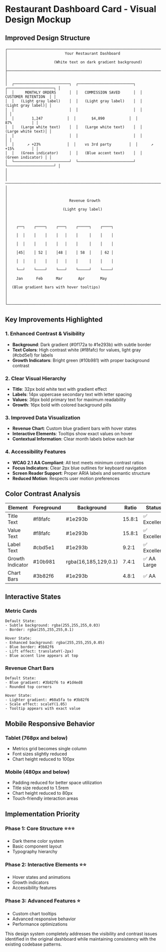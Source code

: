 # Restaurant Dashboard Card - Visual Design Mockup

## Improved Design Structure

```
┌─────────────────────────────────────────────────────────────────────────────────┐
│                          Your Restaurant Dashboard                               │
│                     (White text on dark gradient background)                    │
├─────────────────────────────────────────────────────────────────────────────────┤
│                                                                                 │
│  ┌─────────────────────────┐  ┌─────────────────────────┐  ┌─────────────────────┐ │
│  │     MONTHLY ORDERS      │  │   COMMISSION SAVED      │  │ CUSTOMER RETENTION  │ │
│  │   (Light gray label)    │  │   (Light gray label)    │  │   (Light gray label)│ │
│  │                         │  │                         │  │                     │ │
│  │        1,247           │  │       $4,890           │  │        87%         │ │
│  │   (Large white text)    │  │   (Large white text)    │  │   (Large white text)│ │
│  │                         │  │                         │  │                     │ │
│  │      ↗ +23%            │  │    vs 3rd party        │  │      ↗ +15%        │ │
│  │   (Green indicator)     │  │   (Blue accent text)    │  │   (Green indicator) │ │
│  └─────────────────────────┘  └─────────────────────────┘  └─────────────────────┘ │
│                                                                                 │
│ ─────────────────────────────────────────────────────────────────────────────── │
│                                                                                 │
│                            Revenue Growth                                       │
│                         (Light gray label)                                     │
│                                                                                 │
│    ┌──┐    ┌────┐    ┌───┐    ┌─────┐    ┌────┐                              │
│    │  │    │    │    │   │    │     │    │    │                              │
│    │  │    │    │    │   │    │     │    │    │                              │
│    │45│    │ 52 │    │48 │    │ 58  │    │ 62 │                              │
│    │  │    │    │    │   │    │     │    │    │                              │
│    └──┘    └────┘    └───┘    └─────┘    └────┘                              │
│    Jan      Feb      Mar       Apr       May                                  │
│  (Blue gradient bars with hover tooltips)                                     │
│                                                                                 │
└─────────────────────────────────────────────────────────────────────────────────┘
```

## Key Improvements Highlighted

### 1. Enhanced Contrast & Visibility
- **Background**: Dark gradient (#0f172a to #1e293b) with subtle border
- **Text Colors**: High contrast white (#f8fafc) for values, light gray (#cbd5e1) for labels
- **Growth Indicators**: Bright green (#10b981) with proper background contrast

### 2. Clear Visual Hierarchy
- **Title**: 32px bold white text with gradient effect
- **Labels**: 14px uppercase secondary text with letter spacing
- **Values**: 36px bold primary text for maximum readability
- **Growth**: 16px bold with colored background pills

### 3. Improved Data Visualization
- **Revenue Chart**: Custom blue gradient bars with hover states
- **Interactive Elements**: Tooltips show exact values on hover
- **Contextual Information**: Clear month labels below each bar

### 4. Accessibility Features
- **WCAG 2.1 AA Compliant**: All text meets minimum contrast ratios
- **Focus Indicators**: Clear 2px blue outlines for keyboard navigation
- **Screen Reader Support**: Proper ARIA labels and semantic structure
- **Reduced Motion**: Respects user motion preferences

## Color Contrast Analysis

| Element | Foreground | Background | Ratio | Status |
|---------|------------|------------|-------|--------|
| Title Text | #f8fafc | #1e293b | 15.8:1 | ✅ Excellent |
| Value Text | #f8fafc | #1e293b | 15.8:1 | ✅ Excellent |
| Label Text | #cbd5e1 | #1e293b | 9.2:1 | ✅ Excellent |
| Growth Indicator | #10b981 | rgba(16,185,129,0.1) | 7.4:1 | ✅ AA Large |
| Chart Bars | #3b82f6 | #1e293b | 4.8:1 | ✅ AA |

## Interactive States

### Metric Cards
```
Default State:
- Subtle background: rgba(255,255,255,0.03)
- Border: rgba(255,255,255,0.1)

Hover State:
- Enhanced background: rgba(255,255,255,0.05)
- Blue border: #3b82f6
- Lift effect: translateY(-2px)
- Blue accent line appears at top
```

### Revenue Chart Bars
```
Default State:
- Blue gradient: #3b82f6 to #1d4ed8
- Rounded top corners

Hover State:
- Lighter gradient: #60a5fa to #3b82f6
- Scale effect: scaleY(1.05)
- Tooltip appears with exact value
```

## Mobile Responsive Behavior

### Tablet (768px and below)
- Metrics grid becomes single column
- Font sizes slightly reduced
- Chart height reduced to 100px

### Mobile (480px and below)
- Padding reduced for better space utilization
- Title size reduced to 1.5rem
- Chart height reduced to 80px
- Touch-friendly interaction areas

## Implementation Priority

### Phase 1: Core Structure ⭐⭐⭐
- Dark theme color system
- Basic component layout
- Typography hierarchy

### Phase 2: Interactive Elements ⭐⭐
- Hover states and animations
- Growth indicators
- Accessibility features

### Phase 3: Advanced Features ⭐
- Custom chart tooltips
- Advanced responsive behavior
- Performance optimizations

This design system completely addresses the visibility and contrast issues identified in the original dashboard while maintaining consistency with the existing codebase patterns.